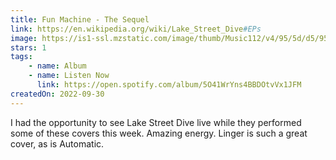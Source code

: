 ```yaml
---
title: Fun Machine - The Sequel
link: https://en.wikipedia.org/wiki/Lake_Street_Dive#EPs
image: https://is1-ssl.mzstatic.com/image/thumb/Music112/v4/95/5d/d5/955dd56d-6b3a-5df7-f9ef-09889d20421f/22CRGIM33270.rgb.jpg/600x600bb.jpg
stars: 1
tags:
    - name: Album
    - name: Listen Now
      link: https://open.spotify.com/album/5O41WrYns4BBDOtvVx1JFM
createdOn: 2022-09-30
---
```


I had the opportunity to see Lake Street Dive live while they performed some of these covers this week. Amazing energy. Linger is such a great cover, as is Automatic.
